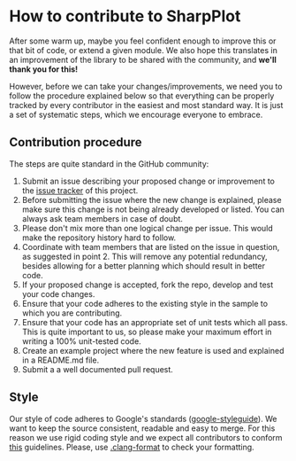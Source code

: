 # How to contribute to SharpPlot

After some warm up, maybe you feel confident enough to improve this or that bit of code, or extend a given module. We also hope this translates in an improvement of the library to be shared with the community, and **we'll thank you for this!**

However, before we can take your changes/improvements, we need you to follow the procedure explained below so that everything can be properly tracked by every contributor in the easiest and most standard way. It is just a set of systematic steps, which we encourage everyone to embrace.

## Contribution procedure

The steps are quite standard in the GitHub community:

1. Submit an issue describing your proposed change or improvement to the [issue tracker](https://github.com/Qnubo-Tech/SharpPlot/issues) of this project.
2. Before submitting the issue where the new change is explained, please make sure this change is not being already developed or listed. You can always ask team members in case of doubt.
3. Please don't mix more than one logical change per issue. This would make the repository history hard to follow.
4. Coordinate with team members that are listed on the issue in question, as suggested in point 2. This will remove any potential redundancy, besides allowing for a better planning which should result in better code.
5. If your proposed change is accepted, fork the repo, develop and test your code changes.
6. Ensure that your code adheres to the existing style in the sample to which you are contributing.
7. Ensure that your code has an appropriate set of unit tests which all pass. This is quite important to us, so please make your maximum effort in writing a 100% unit-tested code.
8. Create an example project where the new feature is used and explained in a README.md file.
9. Submit a a well documented pull request.

## Style

Our style of code adheres to Google's standards ([google-styleguide](https://github.com/google/styleguide)). We want to keep the source consistent, readable and easy to merge. For this reason we use rigid coding style and we expect all contributors to conform [this](https://google.github.io/styleguide/csharp-style.html) guidelines. Please, use [.clang-format](.clang-format) to check your formatting.
